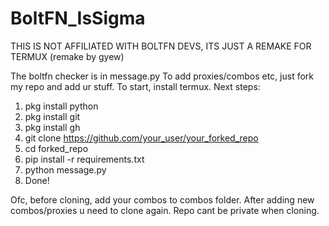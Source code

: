 # BoltFN_IsSigma
THIS IS NOT AFFILIATED WITH BOLTFN DEVS, ITS JUST A REMAKE FOR TERMUX (remake by gyew)


The boltfn checker is in message.py
To add proxies/combos etc, just fork my repo and add ur stuff.
To start, install termux.
Next steps: 
1. pkg install python
2. pkg install git
3. pkg install gh
4. git clone https://github.com/your_user/your_forked_repo
5. cd forked_repo
6. pip install -r requirements.txt
7. python message.py
8. Done!

Ofc, before cloning, add your combos to combos folder. After adding new combos/proxies u need to clone again. Repo cant be private when cloning.
